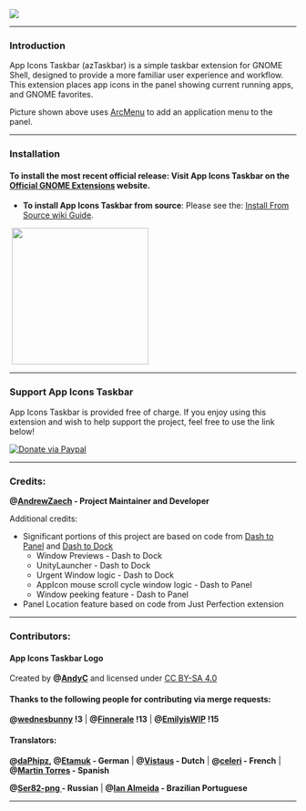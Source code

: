 ![](https://gitlab.com/arcmenu/arcmenu-assets/raw/master/images/azTaskbar.png)

-----
### Introduction

App Icons Taskbar (azTaskbar) is a simple taskbar extension for GNOME Shell, designed to provide a more familiar user experience and workflow. This extension places app icons in the panel showing current running apps, and GNOME favorites.

Picture shown above uses [ArcMenu](https://extensions.gnome.org/extension/3628/arcmenu/) to add an application menu to the panel.

-----

### Installation

#### To install the most recent official release: Visit App Icons Taskbar on the [Official GNOME Extensions](https://extensions.gnome.org/extension/4944/app-icons-taskbar/) website.

- **To install App Icons Taskbar from source**: Please see the: [Install From Source wiki Guide](https://gitlab.com/AndrewZaech/aztaskbar/-/wikis/Install-From-Source-Guide).

<p align="left">
       <a href="https://extensions.gnome.org/extension/4944/app-icons-taskbar" >
    <img src="https://gitlab.com/arcmenu/arcmenu-assets/raw/master/images/get-it-ego.png" width="240" style="margin-left: 4px"/>
    </a>

-----

### Support App Icons Taskbar

App Icons Taskbar is provided free of charge. If you enjoy using this extension and wish to help support the project, feel free to use the link below!

[![Donate via Paypal](https://gitlab.com/arcmenu/arcmenu-assets/raw/master/images/paypal_donate.png)](https://www.paypal.com/cgi-bin/webscr?cmd=_donations&business=53CWA7NR743WC&item_name=Donate+to+support+my+work&currency_code=USD&source=url)

-----

### Credits:

**@[AndrewZaech](https://gitlab.com/AndrewZaech) - Project Maintainer and Developer**

Additional credits:
* Significant portions of this project are based on code from [Dash to Panel](https://github.com/home-sweet-gnome/dash-to-panel) and [Dash to Dock](https://github.com/micheleg/dash-to-dock)
    * Window Previews - Dash to Dock
    * UnityLauncher - Dash to Dock
    * Urgent Window logic - Dash to Dock
    * AppIcon mouse scroll cycle window logic - Dash to Panel
    * Window peeking feature - Dash to Panel
* Panel Location feature based on code from Just Perfection extension

-----

### Contributors:

#### App Icons Taskbar Logo

Created by **@[AndyC](https://gitlab.com/LinxGem33)** and licensed under [CC BY-SA 4.0](https://creativecommons.org/licenses/by-sa/4.0/)

#### Thanks to the following people for contributing via merge requests:

**@[wednesbunny](https://gitlab.com/wednesbunny) !3** | **@[Finnerale](https://gitlab.com/Finnerale) !13** | **@[EmilyisWIP](https://gitlab.com/emilyiswip) !15**


#### Translators:

**@[daPhipz](https://gitlab.com/daPhipz), @[Etamuk](https://gitlab.com/Etamuk) - German** | **@[Vistaus](https://gitlab.com/Vistaus) - Dutch** | **@[celeri](https://gitlab.com/celestomm) - French** | **@[Martin Torres](https://gitlab.com/martttin) - Spanish**

**@[Ser82-png ](https://gitlab.com/Ser82-png) - Russian** | **@[Ian Almeida](https://gitlab.com/mr_yoshi) - Brazilian Portuguese**

-----
